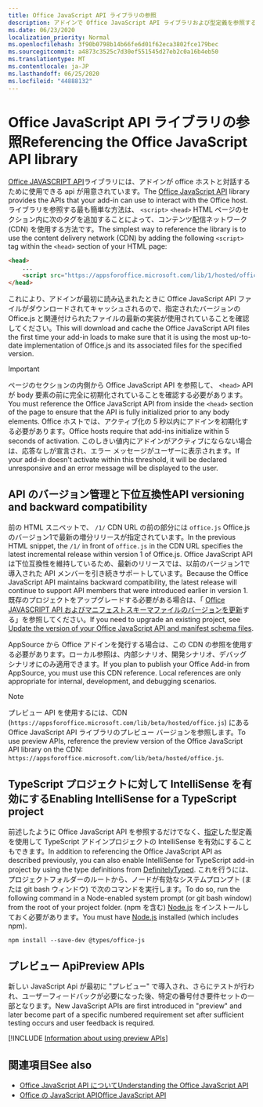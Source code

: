 ```yaml
---
title: Office JavaScript API ライブラリの参照
description: アドインで Office JavaScript API ライブラリおよび型定義を参照する方法について説明します。
ms.date: 06/23/2020
localization_priority: Normal
ms.openlocfilehash: 3f90b0798b14b66fe6d01f62eca3802fce179bec
ms.sourcegitcommit: a4873c3525c7d30ef551545d27eb2c0a16b4eb50
ms.translationtype: MT
ms.contentlocale: ja-JP
ms.lasthandoff: 06/25/2020
ms.locfileid: "44888132"
---
```

# <a name="referencing-the-office-javascript-api-library"></a><span data-ttu-id="d36c2-103">Office JavaScript API ライブラリの参照</span><span class="sxs-lookup"><span data-stu-id="d36c2-103">Referencing the Office JavaScript API library</span></span>

<span data-ttu-id="d36c2-104">[Office JAVASCRIPT API](../reference/javascript-api-for-office.md)ライブラリには、アドインが office ホストと対話するために使用できる api が用意されています。</span><span class="sxs-lookup"><span data-stu-id="d36c2-104">The [Office JavaScript API](../reference/javascript-api-for-office.md) library provides the APIs that your add-in can use to interact with the Office host.</span></span> <span data-ttu-id="d36c2-105">ライブラリを参照する最も簡単な方法は、 `<script>` `<head>` HTML ページのセクション内に次のタグを追加することによって、コンテンツ配信ネットワーク (CDN) を使用する方法です。</span><span class="sxs-lookup"><span data-stu-id="d36c2-105">The simplest way to reference the library is to use the content delivery network (CDN) by adding the following `<script>` tag within the `<head>` section of your HTML page:</span></span>  

```html
<head>
    ...
    <script src="https://appsforoffice.microsoft.com/lib/1/hosted/office.js" type="text/javascript"></script>
</head>
```

<span data-ttu-id="d36c2-106">これにより、アドインが最初に読み込まれたときに Office JavaScript API ファイルがダウンロードされてキャッシュされるので、指定されたバージョンの Office.js と関連付けられたファイルの最新の実装が使用されていることを確認してください。</span><span class="sxs-lookup"><span data-stu-id="d36c2-106">This will download and cache the Office JavaScript API files the first time your add-in loads to make sure that it is using the most up-to-date implementation of Office.js and its associated files for the specified version.</span></span>

> [!IMPORTANT]
> <span data-ttu-id="d36c2-107">ページのセクションの内側から Office JavaScript API を参照して、 `<head>` API が body 要素の前に完全に初期化されていることを確認する必要があります。</span><span class="sxs-lookup"><span data-stu-id="d36c2-107">You must reference the Office JavaScript API from inside the `<head>` section of the page to ensure that the API is fully initialized prior to any body elements.</span></span> <span data-ttu-id="d36c2-108">Office ホストでは、アクティブ化の 5 秒以内にアドインを初期化する必要があります。</span><span class="sxs-lookup"><span data-stu-id="d36c2-108">Office hosts require that add-ins initialize within 5 seconds of activation.</span></span> <span data-ttu-id="d36c2-109">このしきい値内にアドインがアクティブにならない場合は、応答なしが宣言され、エラー メッセージがユーザーに表示されます。</span><span class="sxs-lookup"><span data-stu-id="d36c2-109">If your add-in doesn't activate within this threshold, it will be declared unresponsive and an error message will be displayed to the user.</span></span>

## <a name="api-versioning-and-backward-compatibility"></a><span data-ttu-id="d36c2-110">API のバージョン管理と下位互換性</span><span class="sxs-lookup"><span data-stu-id="d36c2-110">API versioning and backward compatibility</span></span>

<span data-ttu-id="d36c2-111">前の HTML スニペットで、 `/1/` CDN URL の前の部分には `office.js` Office.js のバージョン1で最新の増分リリースが指定されています。</span><span class="sxs-lookup"><span data-stu-id="d36c2-111">In the previous HTML snippet, the `/1/` in front of `office.js` in the CDN URL specifies the latest incremental release within version 1 of Office.js.</span></span> <span data-ttu-id="d36c2-112">Office JavaScript API は下位互換性を維持しているため、最新のリリースでは、以前のバージョン1で導入された API メンバーを引き続きサポートしています。</span><span class="sxs-lookup"><span data-stu-id="d36c2-112">Because the Office JavaScript API maintains backward compatibility, the latest release will continue to support API members that were introduced earlier in version 1.</span></span> <span data-ttu-id="d36c2-113">既存のプロジェクトをアップグレードする必要がある場合は、「 [Office JAVASCRIPT API およびマニフェストスキーマファイルのバージョンを更新](update-your-javascript-api-for-office-and-manifest-schema-version.md)する」を参照してください。</span><span class="sxs-lookup"><span data-stu-id="d36c2-113">If you need to upgrade an existing project, see [Update the version of your Office JavaScript API and manifest schema files](update-your-javascript-api-for-office-and-manifest-schema-version.md).</span></span> 

<span data-ttu-id="d36c2-p104">AppSource から Office アドインを発行する場合は、この CDN の参照を使用する必要があります。ローカル参照は、内部シナリオ、開発シナリオ、デバッグ シナリオにのみ適用できます。</span><span class="sxs-lookup"><span data-stu-id="d36c2-p104">If you plan to publish your Office Add-in from AppSource, you must use this CDN reference. Local references are only appropriate for internal, development, and debugging scenarios.</span></span>

> [!NOTE]
> <span data-ttu-id="d36c2-116">プレビュー API を使用するには、CDN (`https://appsforoffice.microsoft.com/lib/beta/hosted/office.js`) にある Office JavaScript API ライブラリのプレビュー バージョンを参照します。</span><span class="sxs-lookup"><span data-stu-id="d36c2-116">To use preview APIs, reference the preview version of the Office JavaScript API library on the CDN: `https://appsforoffice.microsoft.com/lib/beta/hosted/office.js`.</span></span>

## <a name="enabling-intellisense-for-a-typescript-project"></a><span data-ttu-id="d36c2-117">TypeScript プロジェクトに対して IntelliSense を有効にする</span><span class="sxs-lookup"><span data-stu-id="d36c2-117">Enabling IntelliSense for a TypeScript project</span></span>

<span data-ttu-id="d36c2-118">前述したように Office JavaScript API を参照するだけでなく、[指定](https://github.com/DefinitelyTyped/DefinitelyTyped/tree/master/types/office-js)した型定義を使用して TypeScript アドインプロジェクトの IntelliSense を有効にすることもできます。</span><span class="sxs-lookup"><span data-stu-id="d36c2-118">In addition to referencing the Office JavaScript API as described previously, you can also enable IntelliSense for TypeScript add-in project by using the type definitions from [DefinitelyTyped](https://github.com/DefinitelyTyped/DefinitelyTyped/tree/master/types/office-js).</span></span> <span data-ttu-id="d36c2-119">これを行うには、プロジェクトフォルダーのルートから、ノードが有効なシステムプロンプト (または git bash ウィンドウ) で次のコマンドを実行します。</span><span class="sxs-lookup"><span data-stu-id="d36c2-119">To do so, run the following command in a Node-enabled system prompt (or git bash window) from the root of your project folder.</span></span> <span data-ttu-id="d36c2-120">(npm を含む) [Node.js](https://nodejs.org) をインストールしておく必要があります。</span><span class="sxs-lookup"><span data-stu-id="d36c2-120">You must have [Node.js](https://nodejs.org) installed (which includes npm).</span></span>

```command&nbsp;line
npm install --save-dev @types/office-js
```

## <a name="preview-apis"></a><span data-ttu-id="d36c2-121">プレビュー Api</span><span class="sxs-lookup"><span data-stu-id="d36c2-121">Preview APIs</span></span>

<span data-ttu-id="d36c2-122">新しい JavaScript Api が最初に "プレビュー" で導入され、さらにテストが行われ、ユーザーフィードバックが必要になった後、特定の番号付き要件セットの一部となります。</span><span class="sxs-lookup"><span data-stu-id="d36c2-122">New JavaScript APIs are first introduced in "preview" and later become part of a specific numbered requirement set after sufficient testing occurs and user feedback is required.</span></span>

[!INCLUDE [Information about using preview APIs](../includes/using-preview-apis-host.md)]

## <a name="see-also"></a><span data-ttu-id="d36c2-123">関連項目</span><span class="sxs-lookup"><span data-stu-id="d36c2-123">See also</span></span>

- [<span data-ttu-id="d36c2-124">Office JavaScript API について</span><span class="sxs-lookup"><span data-stu-id="d36c2-124">Understanding the Office JavaScript API</span></span>](understanding-the-javascript-api-for-office.md)
- [<span data-ttu-id="d36c2-125">Office の JavaScript API</span><span class="sxs-lookup"><span data-stu-id="d36c2-125">Office JavaScript API</span></span>](../reference/javascript-api-for-office.md)
